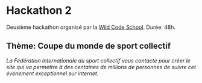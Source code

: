 # Hackathon 2
Deuxième hackathon organisé par la [Wild Code School](https://wildcodeschool.fr). Durée: 48h.

## Thème: Coupe du monde de sport collectif
_La Fédération Internationale du sport collectif vous contacte pour créer le site qui va permettre à des centaines de millions de personnes de suivre cet événement exceptionnel sur internet._
